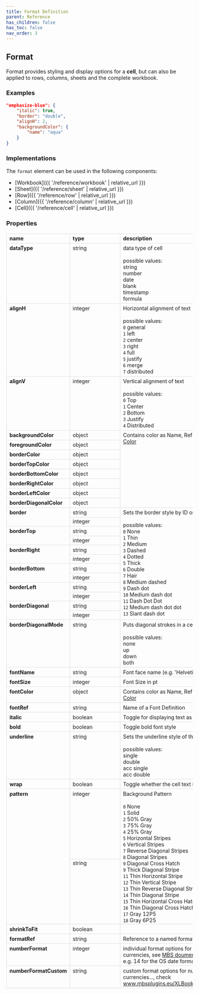 ```yaml
---
title: Format Definition
parent: Reference
has_children: false
has_toc: false
nav_order: 3
---
```


<style>

table {
    border-collapse: collapse;
}

.table-wrapper {
    border-radius: 2px;
    box-shadow: none;
}

th {
    text-align: start;
}

th, td {
    vertical-align: baseline;
    min-width: 120px;
    border: 2px solid #eeebee;
}

@media (min-width: 31.25rem) { th, td { font-size: 14px !important; } }

th:first-of-type, td:first-of-type { border-left: 2px solid #eeebee; }

tbody tr:last-of-type th, tbody tr:last-of-type td { border-bottom: 2px solid #eeebee; }
/* tbody tr:last-of-type td { padding-bottom: 0.75rem; } */
code {font-size: 0.83em;}

</style>

## Format

Format provides styling and display options for a **cell**, but can also be applied to rows, columns, sheets and the complete workbook.

### Examples

```json
"emphasize-blue": {
    "italic": true,
    "border": "double",
    "alignH": 2,
    "backgroundColor": {
        "name": "aqua"
    }
}
```

### Implementations

The `format` element can be used in the following components:

- [Workbook]({{ '/reference/workbook' | relative_url }})
- [Sheet]({{ '/reference/sheet' | relative_url }})
- [Row]({{ '/reference/row' | relative_url }})
- [Column]({{ '/reference/column' | relative_url }})
- [Cell]({{ '/reference/cell' | relative_url }})

### Properties

<table>
    <tr>
        <th>name</th>
        <th>type</th>
        <th>description</th>
    </tr>
	<tr>
		<th>dataType</th>
		<td>string</td>
		<td>data type of cell<br><br>possible values:<br>string<br>number<br>date<br>blank<br>timestamp<br>formula</td>
	</tr>
	<tr>
		<th>alignH</th>
		<td>integer</td>
		<td>Horizontal alignment of text<br><br>possible values:<br><code>0</code> general<br><code>1</code> left<br><code>2</code> center<br><code>3</code> right<br><code>4</code> full<br><code>5</code> justify<br><code>6</code> merge<br><code>7</code> distributed</td>
	</tr>
	<tr>
		<th>alignV</th>
		<td>integer</td>
		<td>Vertical alignment of text<br><br>possible values:<br><code>0</code> Top<br><code>1</code> Center<br><code>2</code> Bottom<br><code>3</code> Justify<br><code>4</code> Distributed</td>
	</tr>
	<tr>
		<th>backgroundColor</th>
		<td>object</td>
		<td rowspan=8>Contains color as Name, Ref or RGB<br><a href="/reference/color/">Color</a></td>
	</tr>
	<tr>
		<th>foregroundColor</th>
		<td>object</td>
	</tr>
	<tr>
		<th>borderColor</th>
		<td>object</td>
	</tr>
	<tr>
	<th>borderTopColor</th>
		<td>object</td>
	</tr>
	<tr>
		<th>borderBottomColor</th>
		<td>object</td>
	</tr>
	<tr>
		<th>borderRightColor</th>
		<td>object</td>
	</tr>
	<tr>
		<th>borderLeftColor</th>
		<td>object</td>
	</tr>
	<tr>
		<th>borderDiagonalColor</th>
		<td>object</td>
	</tr>
	<tr>
		<th rowspan=2>border</th>
		<td>string</td>
		<td rowspan=12>Sets the border style by ID or name.<br><br>possible values:<br><code>0</code> None<br> <code>1</code> Thin<br> <code>2</code> Medium<br> <code>3</code> Dashed<br> <code>4</code> Dotted<br> <code>5</code> Thick<br> <code>6</code> Double<br> <code>7</code> Hair<br> <code>8</code> Medium dashed<br> <code>9</code> Dash dot<br> <code>10</code> Medium dash dot<br> <code>11</code> Dash Dot Dot<br> <code>12</code> Medium dash dot dot<br> <code>13</code> Slant dash dot</td>
	</tr>
	<tr>
		<td>integer</td>
	</tr>
	<tr>
		<th rowspan=2>borderTop</th>
		<td>string</td>
	</tr>
	<tr>
		<td>integer</td>
	</tr>
	<tr>
		<th rowspan=2>borderRight</th>
		<td>string</td>
	</tr>
	<tr>
		<td>integer</td>
	</tr>
	<tr>
		<th rowspan=2>borderBottom</th>
		<td>string</td>
	</tr>
	<tr>
		<td>integer</td>
	</tr>
	<tr>
		<th rowspan=2>borderLeft</th>
		<td>string</td>
	</tr>
	<tr>
		<td>integer</td>
	</tr>
	<tr>
		<th rowspan=2>borderDiagonal</th>
		<td>string</td>
	</tr>
	<tr>
		<td>integer</td>
	</tr>
	<tr>
		<th>borderDiagonalMode</th>
		<td>string</td>
		<td>Puts diagonal strokes in a cell.<br><br>possible values:<br>none<br>up<br>down<br>both</td>
	</tr>
	<tr>
		<th>fontName</th>
		<td>string</td>
		<td>Font face name (e.g. 'Helvetica')</td>
	</tr>
	<tr>
		<th>fontSize</th>
		<td>integer</td>
		<td>Font Size in pt</td>
	</tr>
	<tr>
		<th>fontColor</th>
		<td>object</td>
		<td>Contains color as Name, Ref or RGB<br><a href="/reference/color/">Color</a></td>
	</tr>
	<tr>
		<th>fontRef</th>
		<td>string</td>
		<td>Name of a Font Definition</td>
	</tr>
	<tr>
		<th>italic</th>
		<td>boolean</td>
		<td>Toggle for displaying text as italic.</td>
	</tr>
	<tr>
		<th>bold</th>
		<td>boolean</td>
		<td>Toggle bold font style</td>
	</tr>
	<tr>
		<th>underline</th>
		<td>string</td>
		<td>Sets the underline style of the font.<br><br>possible values:<br>single<br>double<br>acc single<br>acc double</td>
	</tr>
	<tr>
		<th>wrap</th>
		<td>boolean</td>
		<td>Toggle whether the cell text is wrapped.</td>
	</tr>
	<tr>
		<th rowspan=2>pattern</th>
		<td>integer</td><td rowspan=2>Background Pattern<br><br><code>0</code> None<br><code>1</code> Solid<br><code>2</code> 50% Gray<br><code>3</code> 75% Gray<br><code>4</code> 25% Gray<br><code>5</code> Horizontal Stripes<br><code>6</code> Vertical Stripes<br><code>7</code> Reverse Diagonal Stripes<br><code>8</code> Diagonal Stripes<br><code>9</code> Diagonal Cross Hatch<br><code>9</code> Thick Diagonal Stripe<br><code>11</code> Thin Horizontal Stripe<br><code>12</code> Thin Vertical Stripe<br><code>13</code> Thin Reverse Diagonal Stripe<br><code>14</code> Thin Diagonal Stripe<br><code>15</code> Thin Horizontal Cross Hatch<br><code>16</code> Thin Diagonal Cross Hatch<br><code>17</code> Gray 12P5<br><code>18</code> Gray 6P25</td>
	</tr>
	<tr>
		<td>string</td>
	</tr>
	<tr>
		<th>shrinkToFit</th>
		<td>boolean</td>
		<td></td>
	</tr>
	<tr>
		<th>formatRef</th>
		<td>string</td>
		<td>Reference to a named format.</td>
	</tr>
	<tr>
		<th>numberFormat</th>
		<td>integer</td>
		<td>individual format options for numbers, dates, currencies, see <a href="https://www.mbsplugins.eu/XLFormatSetNumFormat.shtml">MBS doumentation</a><br/>e.g. 14 for the OS date format</td>
	</tr>
	<tr>
		<th>numberFormatCustom</th>
		<td>string</td>
		<td>custom format options for numbers, dates, currencies..., check <a href="https://www.mbsplugins.eu/XLBookAddCustomNumFormat.shtml">www.mbsplugins.eu/XLBookAddCustomNumFormat</a></td>
	</tr>
</table>
